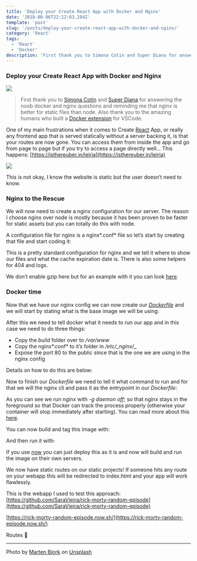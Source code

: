 ```yaml
---
title: 'Deploy your Create React App with Docker and Nginx'
date: '2018-08-06T22:12:03.284Z'
template: 'post'
slug: '/posts/deploy-your-create-react-app-with-docker-and-nginx/'
category: 'React'
tags:
  - 'React'
  - 'Docker'
description: 'First thank you to Simona Cotin and Super Diana for answering the noob docker and nginx questions and reminding me that nginx is better for…'
---
```


### Deploy your Create React App with Docker and Nginx

![](https://cdn-images-1.medium.com/max/2560/1*j3VSP68hP2R8NyDJS5J47A.jpeg)

> First thank you to [Simona Cotin](https://medium.com/u/6379929b352) and [Super Diana](https://medium.com/u/22fa2f6fc2af) for answering the noob docker and nginx questions and reminding me that nginx is better for static files than node. Also thank you to the amazing humans who built a [Docker extension](https://github.com/Microsoft/vscode-docker) for VSCode.

One of my main frustrations when it comes to Create [React](https://www.yld.io/speciality/react-js/) App, or really any frontend app that is served statically without a server backing it, is that your routes are now gone. You can access them from inside the app and go from page to page but if you try to access a page directly well… This happens: [https://isthereuber.in/leiria](https://isthereuber.in/leiria)

![](https://cdn-images-1.medium.com/max/800/1*pTsGs32F5JQXfAN4JoBWOA.png)

This is not okay, I know the website is static but the user doesn’t need to know.

### Nginx to the Rescue

We will now need to create a nginx configuration for our server. The reason I choose nginx over node is mostly because it has been proven to be faster for static assets but you can totally do this with node.

A configuration file for nginx is a nginx*.conf* file so let’s start by creating that file and start coding it:

This is a pretty standard configuration for nginx and we tell it where to show our files and what the cache expiration date is. There is also some helpers for 404 and logs.

We don’t enable gzip here but for an example with it you can look [here](https://github.com/SaraVieira/rick-morty-random-episode/blob/master/nginx.conf).

### Docker time

Now that we have our nginx config we can now create our [_Dockerfile_](https://medium.com/yld-engineering-blog/when-should-i-use-docker-77ae2736a487) and we will start by stating what is the base image we will be using:

After this we need to tell docker what it needs to run our app and in this case we need to do three things:

- Copy the _build_ folder over to _/var/www_
- Copy the nginx*.conf* to it’s folder in _/etc/\_nginx_/\_
- Expose the port 80 to the public since that is the one we are using in the nginx config

Details on how to do this are below:

Now to finish our _Dockerfile_ we need to tell it what command to run and for that we will the nginx cli and pass it as the entrypoint in our _Dockerfile_:

As you can see we run nginx with _\-g daemon off;_ so that nginx stays in the foreground so that Docker can track the process properly (otherwise your container will stop immediately after starting). You can read more about this [here](https://blog.phusion.nl/2015/01/20/docker-and-the-pid-1-zombie-reaping-problem/).

You can now build and tag this image with:

And then run it with:

If you use [now](https://now.sh) you can just deploy this as it is and now will build and run the image on their own servers.

We now have static routes on our static projects! If someone hits any route on your webapp this will be redirected to index.html and your app will work flawlessly.

This is the webapp I used to test this approach: [https://github.com/SaraVieira/rick-morty-random-episode](https://github.com/SaraVieira/rick-morty-random-episode)

[https://rick-morty-random-episode.now.sh/](https://rick-morty-random-episode.now.sh/)

Routes 🎉

---

Photo by [Marten Bjork](https://unsplash.com/photos/aTt_rNa3gmM?utm_source=unsplash&utm_medium=referral&utm_content=creditCopyText) on [Unsplash](https://unsplash.com/search/photos/javascript?utm_source=unsplash&utm_medium=referral&utm_content=creditCopyText)
